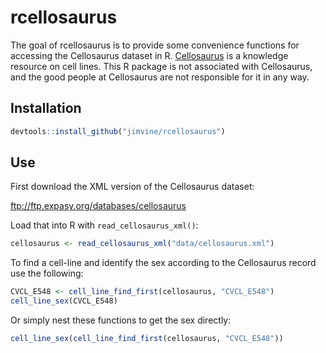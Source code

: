 # rcellosaurus

The goal of rcellosaurus is to provide some convenience functions for accessing the Cellosaurus dataset in R. [Cellosaurus](http://web.expasy.org/cellosaurus/) is a knowledge resource on cell lines. This R package is not associated with Cellosaurus, and the good people at Cellosaurus are not responsible for it in any way.

## Installation

```r
devtools::install_github("jimvine/rcellosaurus")
```

## Use

First download the XML version of the Cellosaurus dataset:

ftp://ftp.expasy.org/databases/cellosaurus

Load that into R with `read_cellosaurus_xml()`:
``` r
cellosaurus <- read_cellosaurus_xml("data/cellosaurus.xml")
```

To find a cell-line and identify the sex according to the Cellosaurus record use the following:

``` r
CVCL_E548 <- cell_line_find_first(cellosaurus, "CVCL_E548")
cell_line_sex(CVCL_E548)
```

Or simply nest these functions to get the sex directly:

```r
cell_line_sex(cell_line_find_first(cellosaurus, "CVCL_E548"))
```
